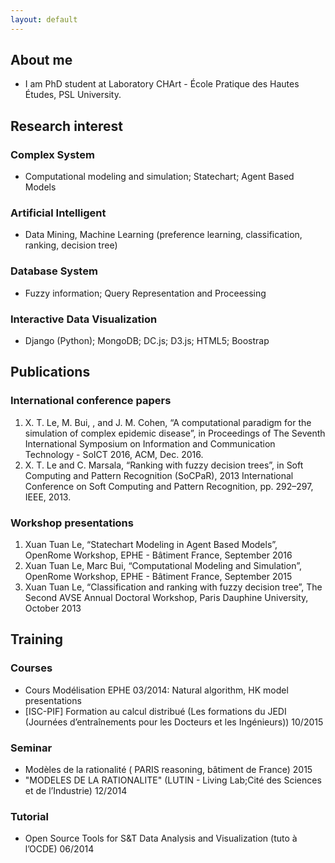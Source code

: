 ```yaml
---
layout: default
---
```



## About me

- I am PhD student at Laboratory CHArt - École Pratique des Hautes Études, PSL University.

## Research interest

### Complex System 
- Computational modeling and simulation; Statechart; Agent Based Models
### Artificial Intelligent
- Data Mining, Machine Learning (preference learning, classification, ranking, decision tree)
### Database System
- Fuzzy information; Query Representation and Proceessing
### Interactive Data Visualization
- Django (Python); MongoDB; DC.js; D3.js; HTML5; Boostrap

## Publications

### International conference papers
1. X. T. Le, M. Bui, , and J. M. Cohen, “A computational paradigm for the simulation of complex epidemic disease”, in Proceedings of The Seventh International Symposium on Information and Communication Technology - SoICT 2016, ACM, Dec. 2016.
2. X. T. Le and C. Marsala, “Ranking with fuzzy decision trees”, in Soft Computing and Pattern Recognition (SoCPaR), 2013 International Conference on Soft Computing and Pattern Recognition, pp. 292–297, IEEE, 2013.

### Workshop presentations
1. Xuan Tuan Le, “Statechart Modeling in Agent Based Models”, OpenRome Workshop, EPHE - Bâtiment France, September 2016
2. Xuan Tuan Le, Marc Bui, “Computational Modeling and Simulation”, OpenRome Workshop, EPHE - Bâtiment France, September 2015
3. Xuan Tuan Le, “Classification and ranking with fuzzy decision tree”, The Second AVSE Annual Doctoral Workshop, Paris Dauphine University, October 2013

## Training

### Courses
-	Cours Modélisation EPHE 03/2014: Natural algorithm, HK model presentations
-	[ISC-PIF] Formation au calcul distribué (Les formations du JEDI (Journées d’entraînements pour les Docteurs et les Ingénieurs)) 10/2015

### Seminar
- Modèles de la rationalité ( PARIS reasoning, bâtiment de France) 2015
-	"MODELES DE LA RATIONALITE" (LUTIN - Living Lab;Cité des Sciences et de l’Industrie) 12/2014

### Tutorial
- Open Source Tools for S&T Data Analysis and Visualization (tuto à l’OCDE) 06/2014





